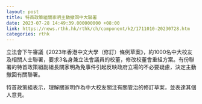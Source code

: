 ```yaml
---
layout: post
title: 特首政策組關家明主動撤回中大聯署
date: 2023-07-28 14:49:39.000000000 +08:00
link: https://news.rthk.hk/rthk/ch/component/k2/1711010-20230728.htm
categories: rthk
---
```


立法會下午審議《2023年香港中文大學（修訂）條例草案》，約1000名中大校友及相關人士聯署，要求3名身兼立法會議員的校董，修改校董會重組方案。有份聯署的特首政策組副組長關家明為免事件引起反映政府立場的不必要疑慮，決定主動撤回有關聯署。

特首政策組表示，理解關家明作為中大校友關注有關管治的修訂草案，並表達其個人意見。
